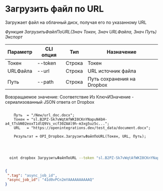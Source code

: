 ﻿---
sidebar_position: 5
---

# Загрузить файл по URL
 Загружает файл на облачный диск, получая его по указанному URL


*Функция ЗагрузитьФайлПоURL(Знач Токен, Знач URLФайла, Знач Путь) Экспорт*

  | Параметр | CLI опция | Тип | Назначение |
  |-|-|-|-|
  | Токен | --token | Строка | Токен |
  | URLФайла | --url | Строка | URL источник файла |
  | Путь | --path | Строка | Путь сохранения на Dropbox |

  
  Вовзращаемое значение:   Соответствие Из КлючИЗначение - сериализованный JSON ответа от Dropbox

```bsl title="Пример кода"
	
    Путь  = "/New/url_doc.docx";  
    Токен = "sl.B2PZ-Sk7vWqtAfWKI0CKnYNapuN4bH-a4_tTsbN02eoxT1dlQ9Vs_vcf30ZAAl9h-m3xg5uz5c...";
    URL   = "https://openintegrations.dev/test_data/document.docx";
    
    Результат = OPI_Dropbox.ЗагрузитьФайлПоURL(Токен, URL, Путь);

	
```

```sh title="Пример команд CLI"
    
  oint dropbox ЗагрузитьФайлПоURL --token "sl.B2PZ-Sk7vWqtAfWKI0CKnYNapuN4bH-a4_tTsbN02eoxT1dlQ9Vs_vcf30ZAAl9h-m3xg5uz5c..." --url %url% --path %path%

```


```json title="Результат"

{
 ".tag": "async_job_id",
 "async_job_id": "41d0vPCn2mYAAAAAAAAAAQ"
}

```
